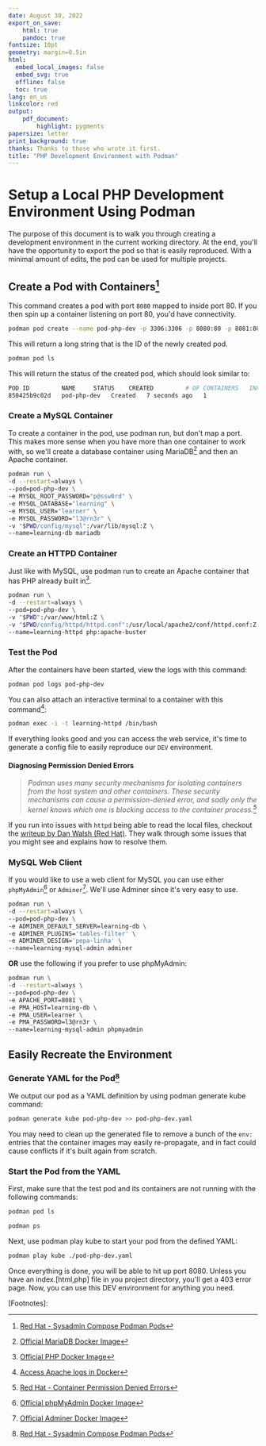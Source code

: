```yaml
---
date: August 30, 2022
export_on_save:
    html: true
    pandoc: true
fontsize: 10pt
geometry: margin=0.5in
html:
  embed_local_images: false
  embed_svg: true
  offline: false
  toc: true
lang: en_us
linkcolor: red
output: 
    pdf_document:
        highlight: pygments
papersize: letter
print_background: true
thanks: Thanks to those who wrote it first.
title: "PHP Development Environment with Podman"
---
```


# Setup a Local PHP Development Environment Using Podman

The purpose of this document is to walk you through creating a development environment in the current working directory. At the end, you'll have the opportunity to export the pod so that is easily reproduced. With a minimal amount of edits, the pod can be used for multiple projects.

## Create a Pod with Containers[^1]

This command creates a pod with port ```8080``` mapped to inside port 80. If you then spin up a container listening on port 80, you'd have connectivity.

```bash
podman pod create --name pod-php-dev -p 3306:3306 -p 8080:80 -p 8081:8081 --network bridge
```
This will return a long string that is the ID of the newly created pod.

``` bash
podman pod ls
```
This will return the status of the created pod, which should look similar to:

```bash
POD ID         NAME     STATUS    CREATED         # OF CONTAINERS   INFRA ID
850425b9c02d   pod-php-dev   Created   7 seconds ago   1                 b525a0511d3e
```

### Create a MySQL Container

To create a container in the pod, use podman run, but don't map a port. This makes more sense when you have more than one container to work with, so we'll create a database container using MariaDB[^5] and then an Apache container.

```bash
podman run \
-d --restart=always \
--pod=pod-php-dev \
-e MYSQL_ROOT_PASSWORD="p@ssw0rd" \
-e MYSQL_DATABASE="learning" \
-e MYSQL_USER="learner" \
-e MYSQL_PASSWORD="l3@rn3r" \
-v "$PWD/config/mysql":/var/lib/mysql:Z \
--name=learning-db mariadb
```

### Create an HTTPD Container

Just like with MySQL, use podman run to create an Apache container that has PHP already built in[^4].

```bash
podman run \
-d --restart=always \
--pod=pod-php-dev \
-v "$PWD":/var/www/html:Z \
-v "$PWD/config/httpd/httpd.conf":/usr/local/apache2/conf/httpd.conf:Z \
--name=learning-httpd php:apache-buster
```

### Test the Pod

After the containers have been started, view the logs with this command:

```bash
podman pod logs pod-php-dev 
```

You can also attach an interactive terminal to a container with this command[^2]:

```bash
podman exec -i -t learning-httpd /bin/bash
```
If everything looks good and you can access the web service, it's time to generate a config file to easily reproduce our ```DEV``` environment.

#### Diagnosing Permission Denied Errors

> _Podman uses many security mechanisms for isolating containers from the host system and other containers. These security mechanisms can cause a permission-denied error, and sadly only the kernel knows which one is blocking access to the container process.[^3]_

If you run into issues with ```httpd``` being able to read the local files, checkout the [writeup by Dan Walsh (Red Hat)](https://www.redhat.com/sysadmin/container-permission-denied-errors). They walk through some issues that you might see and explains how to resolve them.

### MySQL Web Client

If you would like to use a web client for MySQL you can use either ```phpMyAdmin```[^7] or ```Adminer```[^6]. We'll use Adminer since it's very easy to use.

```bash
podman run \
-d --restart=always \
--pod=pod-php-dev \
-e ADMINER_DEFAULT_SERVER=learning-db \
-e ADMINER_PLUGINS='tables-filter' \
-e ADMINER_DESIGN='pepa-linha' \
--name=learning-mysql-admin adminer
```
**OR** use the following if you prefer to use phpMyAdmin:

```bash
podman run \
-d --restart=always \
--pod=pod-php-dev \
-e APACHE_PORT=8081 \
-e PMA_HOST=learning-db \
-e PMA_USER=learner \
-e PMA_PASSWORD=l3@rn3r \
--name=learning-mysql-admin phpmyadmin
```

## Easily Recreate the Environment

### Generate YAML for the Pod[^1]

We output our pod as a YAML definition by using podman generate kube command:

```bash
podman generate kube pod-php-dev >> pod-php-dev.yaml
```

You may need to clean up the generated file to remove a bunch of the ```env:``` entries that the container images may easily re-propagate, and in fact could cause conflicts if it's built again from scratch.

### Start the Pod from the YAML

First, make sure that the test pod and its containers are not running with the following commands:

```bash
podman pod ls

podman ps
```

Next, use podman play kube to start your pod from the defined YAML:

```bash
podman play kube ./pod-php-dev.yaml
```

Once everything is done, you will be able to hit up port 8080. Unless you have an index.[html,php] file in you project directory, you'll get a 403 error page. Now, you can use this DEV environment for anything you need.

[Footnotes]:

[^1]: [Red Hat - Sysadmin Compose Podman Pods](https://www.redhat.com/sysadmin/compose-podman-pods)
[^2]: [Access Apache logs in Docker](https://serverfault.com/questions/763882/apache-in-docker-how-do-i-access-log)
[^3]: [Red Hat - Container Permission Denied Errors](https://www.redhat.com/sysadmin/container-permission-denied-errors#:~:text=The%20classic%20SELinux%20issue%20is%20the%20process%20is,you%20run%20the%20container%20with%20--privileged,%20it%20works:)
[^4]: [Official PHP Docker Image](https://hub.docker.com/_/php)
[^5]: [Official MariaDB Docker Image](https://hub.docker.com/_/mariadb)
[^6]: [Official Adminer Docker Image](https://hub.docker.com/_/mariadb)
[^7]: [Official phpMyAdmin Docker Image](https://hub.docker.com/_/phpmyadmin)
